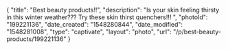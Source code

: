 {
    "title": "Best beauty products!!",
    "description": "Is your skin feeling thirsty in this winter weather??? Try these skin thirst quenchers!!! ",
    "photoId": "199221136",
    "date_created": "1548280844",
    "date_modified": "1548281008",
    "type": "captivate",
    "layout": "photo",
    "url": "\/p\/best-beauty-products\/199221136"
}